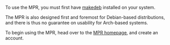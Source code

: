 To use the MPR, you must first have [makedeb](/makedeb/intro.md) installed on your system.

The MPR is also designed first and foremost for Debian-based distributions, and there is thus no guarantee on usability for Arch-based systems.

To begin using the MPR, head over to the [MPR homepage](https://mpr.hunterwittenborn.com), and create an account.
